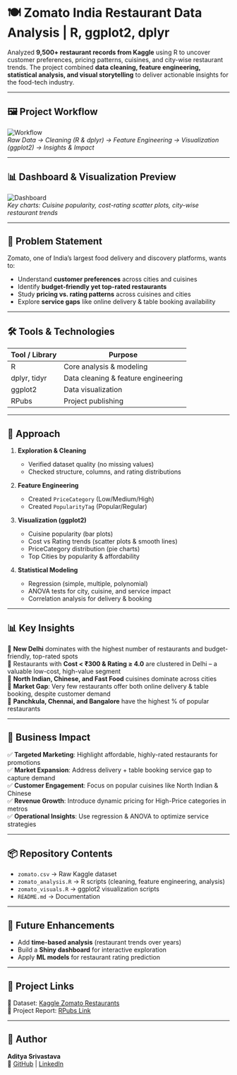 # 🍽️ Zomato India Restaurant Data Analysis | R, ggplot2, dplyr  

Analyzed **9,500+ restaurant records from Kaggle** using R to uncover customer preferences, pricing patterns, cuisines, and city-wise restaurant trends. The project combined **data cleaning, feature engineering, statistical analysis, and visual storytelling** to deliver actionable insights for the food-tech industry.  

---

## 🖼️ Project Workflow  

![Workflow](assets/zomato_workflow.png)  
*Raw Data → Cleaning (R & dplyr) → Feature Engineering → Visualization (ggplot2) → Insights & Impact*  

---

## 📊 Dashboard & Visualization Preview  

![Dashboard](assets/zomato_visuals.png)  
*Key charts: Cuisine popularity, cost-rating scatter plots, city-wise restaurant trends*  

---

## 🧩 Problem Statement  

Zomato, one of India’s largest food delivery and discovery platforms, wants to:  
- Understand **customer preferences** across cities and cuisines  
- Identify **budget-friendly yet top-rated restaurants**  
- Study **pricing vs. rating patterns** across cuisines and cities  
- Explore **service gaps** like online delivery & table booking availability  

---

## 🛠️ Tools & Technologies  

| Tool / Library | Purpose |
|----------------|---------|
| R              | Core analysis & modeling |
| dplyr, tidyr   | Data cleaning & feature engineering |
| ggplot2        | Data visualization |
| RPubs          | Project publishing |

---

## 🚀 Approach  

1. **Exploration & Cleaning**  
   - Verified dataset quality (no missing values)  
   - Checked structure, columns, and rating distributions  

2. **Feature Engineering**  
   - Created `PriceCategory` (Low/Medium/High)  
   - Created `PopularityTag` (Popular/Regular)  

3. **Visualization (ggplot2)**  
   - Cuisine popularity (bar plots)  
   - Cost vs Rating trends (scatter plots & smooth lines)  
   - PriceCategory distribution (pie charts)  
   - Top Cities by popularity & affordability  

4. **Statistical Modeling**  
   - Regression (simple, multiple, polynomial)  
   - ANOVA tests for city, cuisine, and service impact  
   - Correlation analysis for delivery & booking  

---

## 📊 Key Insights  

🔹 **New Delhi** dominates with the highest number of restaurants and budget-friendly, top-rated spots  
🔹 Restaurants with **Cost < ₹300 & Rating ≥ 4.0** are clustered in Delhi – a valuable low-cost, high-value segment  
🔹 **North Indian, Chinese, and Fast Food** cuisines dominate across cities  
🔹 **Market Gap**: Very few restaurants offer both online delivery & table booking, despite customer demand  
🔹 **Panchkula, Chennai, and Bangalore** have the highest % of popular restaurants  

---

## 🌟 Business Impact  

✅ **Targeted Marketing**: Highlight affordable, highly-rated restaurants for promotions  
✅ **Market Expansion**: Address delivery + table booking service gap to capture demand  
✅ **Customer Engagement**: Focus on popular cuisines like North Indian & Chinese  
✅ **Revenue Growth**: Introduce dynamic pricing for High-Price categories in metros  
✅ **Operational Insights**: Use regression & ANOVA to optimize service strategies  

---

## 📦 Repository Contents  

- `zomato.csv` → Raw Kaggle dataset  
- `zomato_analysis.R` → R scripts (cleaning, feature engineering, analysis)  
- `zomato_visuals.R` → ggplot2 visualization scripts  
- `README.md` → Documentation  

---

## 🔮 Future Enhancements  

- Add **time-based analysis** (restaurant trends over years)  
- Build a **Shiny dashboard** for interactive exploration  
- Apply **ML models** for restaurant rating prediction  

---

## 📎 Project Links  

📌 Dataset: [Kaggle Zomato Restaurants](https://lnkd.in/eDnH3MQY)  
📌 Project Report: [RPubs Link](https://rpubs.com/Adityasri8626/1302988)  

---

## 👤 Author  

**Aditya Srivastava**  
📌 [GitHub](https://github.com/Adityasri8626) | [LinkedIn](https://www.linkedin.com/in/aditya-srivastava8626/)  

